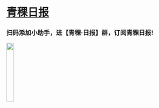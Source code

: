 # [青稞日报](https://qingkelab.github.io/QingKeDaily/)

### 扫码添加小助手，进【青稞·日报】群，订阅青稞日报!

<img src="https://qingkelab.github.io/2024/02/26/zhibo/Panel/20240302/eeef00c4c10ec47a8b7e3fc8b5bc960c.jpg" width="20%;">

